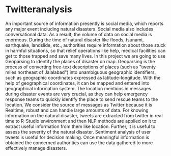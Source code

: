 # Twitteranalysis

An important source of information presently is social media, which reports any major event including natural disasters. Social media also includes conversational data. As a result, the volume of data on social media is enormous. During the time of natural disaster like floods, tsunami, earthquake, landslide, etc., authorities require information about those stuck in harmful situations, so that relief operations like help, medical facilities can get to those trapped and save many lives. In this project we are going to use Geoparsing to identify the places of disaster on map. Geoparsing is the process of converting free-text descriptions of places (such as "twenty miles northeast of Jalalabad") into unambiguous geographic identifiers, such as geographic coordinates expressed as latitude-longitude. With the help of geographical coordinates, it can be mapped and entered into geographical information system. The location mentions in messages during disaster events are very crucial, as they can help emergency response teams to quickly identify the place to send rescue teams to the location. We consider the source of messages as Twitter because it is Realtime, robust and can handle large amounts of data. For knowing information on the natural disaster, tweets are extracted from twitter in real time to R-Studio environment and then NLP methods are applied on it to extract useful information from them like location. Further, it is useful to assess the severity of the natural disaster. Sentiment analysis of user tweets is useful for decision making. Once meaningful information is obtained the concerned authorities can use the data gathered to more effectively manage disasters.
